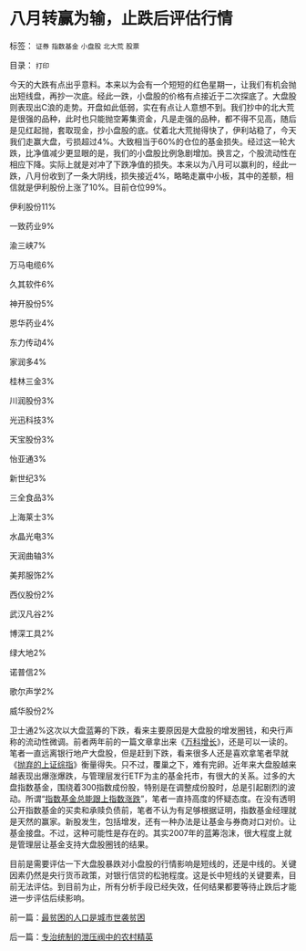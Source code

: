 # 八月转赢为输，止跌后评估行情

标签： `证券` `指数基金` `小盘股` `北大荒` `股票` 

目录： `打印`

今天的大跌有点出乎意料。本来以为会有一个短短的红色星期一，让我们有机会抛出短线盘，再抄一次底。经此一跌，小盘股的价格有点接近于二次探底了。大盘股则表现出C浪的走势。开盘如此低弱，实在有点让人意想不到。我们抄中的北大荒是很强的品种，此时也只能抛空筹集资金，凡是走强的品种，都不得不见高，随后是见红起抛，套取现金，抄小盘股的底。仗着北大荒抛得快了，伊利站稳了，今天我们走赢大盘，亏损超过4%。大致相当于60%的仓位的基金损失。经过这一轮大跌，比净值减少更显眼的是，我们的小盘股比例急剧增加。换言之，个股流动性在相应下降。实际上就是对冲了下跌净值的损失。本来以为八月可以赢利的，经此一跌，八月份收到了一条大阴线，损失接近4%，略略走赢中小板，其中的差额，相信就是伊利股份上涨了10%。目前仓位99%。

伊利股份11%

一致药业9%

渝三峡7%

万马电缆6%

久其软件6%

神开股份5%

恩华药业4%

东力传动4%

家润多4%

桂林三金3%

川润股份3%

光迅科技3%

天宝股份3%

怡亚通3%

新世纪3%

三全食品3%

上海莱士3%

水晶光电3%

天润曲轴3%

美邦服饰2%

西仪股份2%

武汉凡谷2%

博深工具2%

绿大地2%

诺普信2%

歌尔声学2%

威华股份2%

卫士通2%这次以大盘蓝筹的下跌，看来主要原因是大盘股的增发圈钱，和央行声称的流动性微调。前者两年前的一篇文章拿出来《[万科增长](../../../2007/9/27/高价增发和资本金增加和市净率的关系.md)》，还是可以一读的。笔者一直远离银行地产大盘股，但是赶到下跌，看来很多人还是喜欢拿笔者早就《[抛弃的上证综指](../../../2008/1/17/上证综指的时代如斯结束！上证综指没有参考价值了.md)》衡量得失。只不过，覆巢之下，难有完卵。近年来大盘股越来越表现出爆涨爆跌，与管理层发行ETF为主的基金托市，有很大的关系。过多的大盘指数基金，围绕着300指数成份股，特别是在调整成份股时，总是引起剧烈的波动。所谓“[指数基金总能跟上指数涨跌](../../../2007/9/2/指数基金好象赚不了钱.md)”，笔者一直持高度的怀疑态度。在没有透明公开指数基金的买卖和承赎负债前，笔者不认为有足够根据证明，指数基金经理就是天然的赢家。新股发生，包括增发，还有一种办法是让基金与券商对口对价。让基金接盘。不过，这种可能性是存在的。其实2007年的蓝筹泡沫，很大程度上就是管理层让基金支持大盘股圈钱的结果。



目前是需要评估一下大盘股暴跌对小盘股的行情影响是短线的，还是中线的。关键因素仍然是央行货币政策，对银行信贷的松驰程度。这是长中短线的关键要素，目前无法评估。到目前为止，所有分析手段已经失效，任何结果都要等待止跌后才能进一步评估后续影响。

前一篇：[最贫困的人口是城市世袭贫困](../../../2009/8/30/最贫困的人口是城市世袭贫困.md)

后一篇：[专治统制的泄压阀中的农村精英](../../../2009/8/31/专治统制的泄压阀中的农村精英.md)
